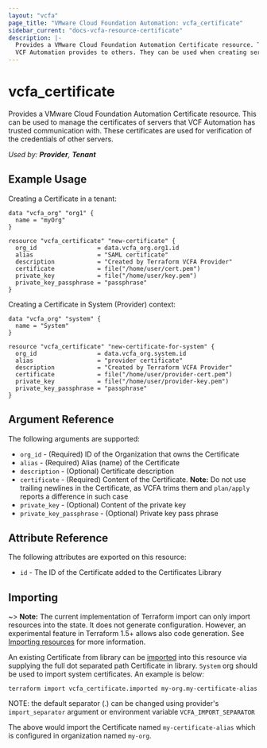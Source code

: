 ```yaml
---
layout: "vcfa"
page_title: "VMware Cloud Foundation Automation: vcfa_certificate"
sidebar_current: "docs-vcfa-resource-certificate"
description: |-
  Provides a VMware Cloud Foundation Automation Certificate resource. This can be used to manage the certificates that
  VCF Automation provides to others. They can be used when creating services that must be secured.
---
```


# vcfa\_certificate

Provides a VMware Cloud Foundation Automation Certificate resource. This can be used to manage the certificates of
servers that VCF Automation has trusted communication with. These certificates are used for verification of the
credentials of other servers.

_Used by: **Provider**, **Tenant**_

## Example Usage

Creating a Certificate in a tenant:

```hcl
data "vcfa_org" "org1" {
  name = "myOrg"
}

resource "vcfa_certificate" "new-certificate" {
  org_id                 = data.vcfa_org.org1.id
  alias                  = "SAML certificate"
  description            = "Created by Terraform VCFA Provider"
  certificate            = file("/home/user/cert.pem")
  private_key            = file("/home/user/key.pem")
  private_key_passphrase = "passphrase"
}
```

Creating a Certificate in System (Provider) context:

```hcl
data "vcfa_org" "system" {
  name = "System"
}

resource "vcfa_certificate" "new-certificate-for-system" {
  org_id                 = data.vcfa_org.system.id
  alias                  = "provider certificate"
  description            = "Created by Terraform VCFA Provider"
  certificate            = file("/home/user/provider-cert.pem")
  private_key            = file("/home/user/provider-key.pem")
  private_key_passphrase = "passphrase"
}
```

## Argument Reference

The following arguments are supported:

* `org_id` - (Required) ID of the Organization that owns the Certificate
* `alias` - (Required) Alias (name) of the Certificate
* `description` - (Optional) Certificate description
* `certificate` - (Required) Content of the Certificate. **Note:** Do not use trailing
  newlines in the Certificate, as VCFA trims them and `plan/apply` reports a difference in such case
* `private_key` - (Optional) Content of the private key
* `private_key_passphrase` - (Optional) Private key pass phrase 

## Attribute Reference

The following attributes are exported on this resource:

* `id` - The ID of the Certificate added to the Certificates Library

## Importing

~> **Note:** The current implementation of Terraform import can only import resources into the
state. It does not generate configuration. However, an experimental feature in Terraform 1.5+ allows
also code generation. See [Importing resources][importing-resources] for more information.

An existing Certificate from library can be [imported][docs-import] into this resource
via supplying the full dot separated path Certificate in library. `System` org should be used to import system
certificates. An example is below:

```
terraform import vcfa_certificate.imported my-org.my-certificate-alias
```

NOTE: the default separator (.) can be changed using provider's `import_separator` argument or environment variable `VCFA_IMPORT_SEPARATOR`

The above would import the Certificate named `my-certificate-alias` which is configured in organization named `my-org`.

[docs-import]: https://www.terraform.io/docs/import
[importing-resources]: /providers/vmware/vcfa/latest/docs/guides/importing_resources